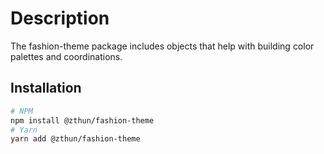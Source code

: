 # Description

The fashion-theme package includes objects that help with building color
palettes and coordinations.

## Installation

```sh
# NPM
npm install @zthun/fashion-theme
# Yarn
yarn add @zthun/fashion-theme
```
